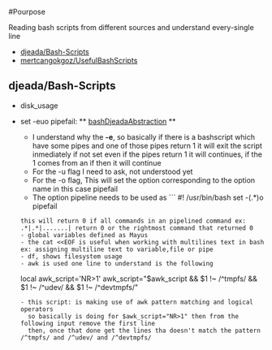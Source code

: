 #Pourpose

Reading bash scripts from different sources and understand every-single line

- [djeada/Bash-Scripts](https://github.com/djeada/Bash-Scripts)
- [mertcangokgoz/UsefulBashScripts](https://github.com/mertcangokgoz/UsefulBashScripts)

## djeada/Bash-Scripts

- disk_usage

- set -euo pipefail: ** [bashDjeadaAbstraction](./bashDjeada.sh) **

    - I understand why the **-e**, so basically if there is a bashscript which
      have some pipes and one of those pipes return 1 it will exit the script
      inmediately if not set even if the pipes return 1 it will continues, if the 1 comes
      from an if then it will continue
    - For the -u flag I need to ask, not understood yet
    - For the -o flag, This will set the option corresponding to the option name in this case pipefail
    - The option pipeline needs to be used as ```
      #! /usr/bin/bash
      set -(.\*)o pipefail

    ```
    this will return 0 if all commands in an pipelined command ex: .*|.*|.......| return 0 or the rightmost command that returned 0
    - global variables defined as Mayus
    - the cat <<EOF is useful when working with multilines text in bash ex: assigning multiline text to variable,file or pipe
    - df, shows filesystem usage
    - awk is used one line to understand is the following
    ```

    local awk_script='NR>1'
    awk_script="$awk_script && \$1 !~ /^tmpfs/ && \$1 !~ /^udev/ && \$1 !~ /^devtmpfs/"

    ```
    - this script: is making use of awk pattern matching and logical operators
      so basically is doing for $awk_script="NR>1" then from the following input remove the first line
      then, once that done get the lines tha doesn't match the pattern /^tmpfs/ and /^udev/ and /^devtmpfs/




    ```
